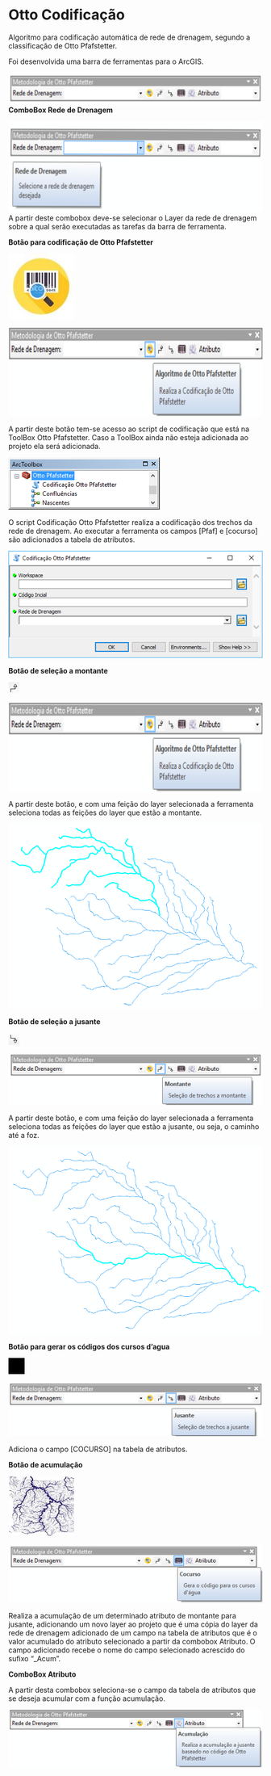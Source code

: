 # Otto Codificação
Algoritmo para codificação automática de rede de drenagem, segundo a classificação de Otto Pfafstetter.

Foi desenvolvida uma barra de ferramentas para o ArcGIS.

![barra](https://github.com/bielenki/Otto-Codificacao/blob/master/Fig/barra.png?raw=true)
**ComboBox Rede de Drenagem**

![barra2](https://github.com/bielenki/Otto-Codificacao/blob/master/Fig/barra2.png?raw=true)
A partir deste combobox deve-se selecionar o Layer da rede de drenagem sobre a qual serão executadas as
tarefas da barra de ferramenta.

**Botão para codificação de Otto Pfafstetter**

![icone1](https://github.com/bielenki/Otto-Codificacao/blob/master/Fig/icone1.png?raw=true)

![barra3](https://github.com/bielenki/Otto-Codificacao/blob/master/Fig/barra3.png?raw=true)

A partir deste botão tem-se acesso ao script de codificação que está na ToolBox Otto Pfafstetter. Caso a
ToolBox ainda não esteja adicionada ao projeto ela será adicionada.

![toolbox](https://github.com/bielenki/Otto-Codificacao/blob/master/Fig/toolbox.png?raw=true)

O script Codificação Otto Pfafstetter realiza a codificação dos trechos da rede de drenagem. Ao executar a
ferramenta os campos [Pfaf] e [cocurso] são adicionados a tabela de atributos.

![script](https://github.com/bielenki/Otto-Codificacao/blob/master/Fig/script.png?raw=true)

**Botão de seleção a montante**

![icone2](https://github.com/bielenki/Otto-Codificacao/blob/master/Fig/icone2.png?raw=true)

![barra3](https://github.com/bielenki/Otto-Codificacao/blob/master/Fig/barra3.png?raw=true)

A partir deste botão, e com uma feição do layer selecionada a ferramenta seleciona todas as feições do layer
que estão a montante.

![figmont](https://github.com/bielenki/Otto-Codificacao/blob/master/Fig/figmont.png?raw=true)

**Botão de seleção a jusante**

![icone3](https://github.com/bielenki/Otto-Codificacao/blob/master/Fig/icone3.png?raw=true)

![barra4](https://github.com/bielenki/Otto-Codificacao/blob/master/Fig/barra4.png?raw=true)

A partir deste botão, e com uma feição do layer selecionada a ferramenta seleciona todas as feições do layer
que estão a jusante, ou seja, o caminho até a foz.

![figjus](https://github.com/bielenki/Otto-Codificacao/blob/master/Fig/figjus.png?raw=true)

**Botão para gerar os códigos dos cursos d’agua**

![icone4](https://github.com/bielenki/Otto-Codificacao/blob/master/Fig/icone4.png?raw=true)

![barra5](https://github.com/bielenki/Otto-Codificacao/blob/master/Fig/barra5.png?raw=true)

Adiciona o campo [COCURSO] na tabela de atributos.

**Botão de acumulação**

![icone5](https://github.com/bielenki/Otto-Codificacao/blob/master/Fig/icone5.png?raw=true)

![barra6](https://github.com/bielenki/Otto-Codificacao/blob/master/Fig/barra6.png?raw=true)

Realiza a acumulação de um determinado atributo de montante para jusante, adicionando um novo layer ao
projeto que é uma cópia do layer da rede de drenagem adicionado de um campo na tabela de atributos que
é o valor acumulado do atributo selecionado a partir da combobox Atributo. O campo adicionado recebe o
nome do campo selecionado acrescido do sufixo “_Acum”.

**ComboBox Atributo**

A partir desta combobox seleciona-se o campo da tabela de atributos que se deseja acumular com a função
acumulação.

![barra7](https://github.com/bielenki/Otto-Codificacao/blob/master/Fig/barra7.png?raw=true)
